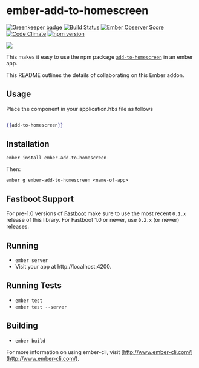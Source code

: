# ember-add-to-homescreen

[![Greenkeeper badge](https://badges.greenkeeper.io/mike-north/ember-add-to-homescreen.svg)](https://greenkeeper.io/)
[![Build Status](https://travis-ci.org/mike-north/ember-add-to-homescreen.svg)](https://travis-ci.org/mike-north/ember-add-to-homescreen) [![Ember Observer Score](https://emberobserver.com/badges/ember-add-to-homescreen.svg)](https://emberobserver.com/addons/ember-add-to-homescreen) [![Code Climate](https://codeclimate.com/github/mike-north/ember-add-to-homescreen/badges/gpa.svg)](https://codeclimate.com/github/mike-north/ember-add-to-homescreen) [![npm version](https://badge.fury.io/js/ember-add-to-homescreen.svg)](https://badge.fury.io/js/ember-add-to-homescreen)

![](http://i63.tinypic.com/14bl3ph.png)

This makes it easy to use the npm package [`add-to-homescreen`](http://cubiq.org/add-to-home-screen) in an ember app.

This README outlines the details of collaborating on this Ember addon.

## Usage

Place the component in your application.hbs file as follows

```hbs

{{add-to-homescreen}}

```

## Installation

`ember install ember-add-to-homescreen`

Then:

`ember g ember-add-to-homescreen <name-of-app>`

## Fastboot Support

For pre-1.0 versions of [Fastboot](http://ember-fastboot.com/) make sure to use the most recent `0.1.x` release of this library. For Fastboot 1.0 or newer, use `0.2.x` (or newer) releases. 

## Running

* `ember server`
* Visit your app at http://localhost:4200.

## Running Tests

* `ember test`
* `ember test --server`

## Building

* `ember build`

For more information on using ember-cli, visit [http://www.ember-cli.com/](http://www.ember-cli.com/).
